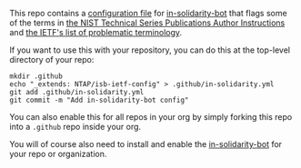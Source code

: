 This repo contains a [configuration file](.github/in-solidarity.yml) for
[in-solidarity-bot](https://github.com/apps/in-solidarity) that flags some of
the terms in [the NIST Technical Series Publications Author
Instructions](https://www.nist.gov/nist-research-library/nist-technical-series-publications-author-instructions#inclusive)
and [the IETF's list of problematic
terminology](https://github.com/ietf/terminology).

If you want to use this with your repository, you can do this at the top-level
directory of your repo:

``` shell
mkdir .github
echo "_extends: NTAP/isb-ietf-config" > .github/in-solidarity.yml
git add .github/in-solidarity.yml
git commit -m "Add in-solidarity-bot config"
```

You can also enable this for all repos in your org by simply forking this repo
into a `.github` repo inside your org.

You will of course also need to install and enable the
[in-solidarity-bot](https://github.com/apps/in-solidarity)
for your repo or organization.
